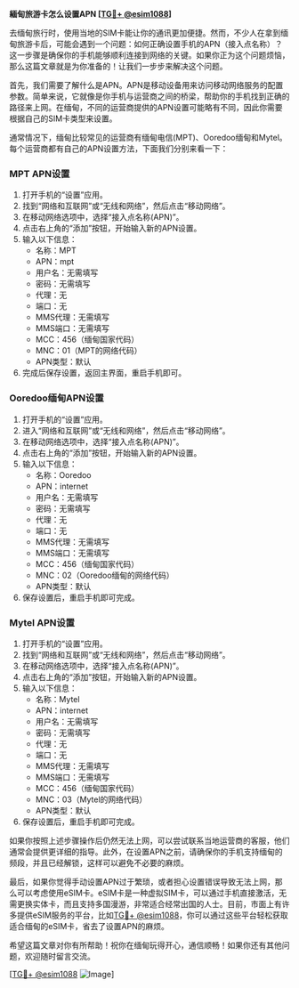 **緬甸旅游卡怎么设置APN [[TG💪+ @esim1088](https://t.me/s/esim1088)]**

去缅甸旅行时，使用当地的SIM卡能让你的通讯更加便捷。然而，不少人在拿到缅甸旅游卡后，可能会遇到一个问题：如何正确设置手机的APN（接入点名称）？这一步骤是确保你的手机能够顺利连接到网络的关键。如果你正为这个问题烦恼，那么这篇文章就是为你准备的！让我们一步步来解决这个问题。

首先，我们需要了解什么是APN。APN是移动设备用来访问移动网络服务的配置参数。简单来说，它就像是你手机与运营商之间的桥梁，帮助你的手机找到正确的路径来上网。在缅甸，不同的运营商提供的APN设置可能略有不同，因此你需要根据自己的SIM卡类型来设置。

通常情况下，缅甸比较常见的运营商有缅甸电信(MPT)、Ooredoo缅甸和Mytel。每个运营商都有自己的APN设置方法，下面我们分别来看一下：

### **MPT APN设置**

1. 打开手机的“设置”应用。
2. 找到“网络和互联网”或“无线和网络”，然后点击“移动网络”。
3. 在移动网络选项中，选择“接入点名称(APN)”。
4. 点击右上角的“添加”按钮，开始输入新的APN设置。
5. 输入以下信息：
   - 名称：MPT
   - APN：mpt
   - 用户名：无需填写
   - 密码：无需填写
   - 代理：无
   - 端口：无
   - MMS代理：无需填写
   - MMS端口：无需填写
   - MCC：456（缅甸国家代码）
   - MNC：01（MPT的网络代码）
   - APN类型：默认
6. 完成后保存设置，返回主界面，重启手机即可。

### **Ooredoo缅甸APN设置**

1. 打开手机的“设置”应用。
2. 进入“网络和互联网”或“无线和网络”，然后点击“移动网络”。
3. 在移动网络选项中，选择“接入点名称(APN)”。
4. 点击右上角的“添加”按钮，开始输入新的APN设置。
5. 输入以下信息：
   - 名称：Ooredoo
   - APN：internet
   - 用户名：无需填写
   - 密码：无需填写
   - 代理：无
   - 端口：无
   - MMS代理：无需填写
   - MMS端口：无需填写
   - MCC：456（缅甸国家代码）
   - MNC：02（Ooredoo缅甸的网络代码）
   - APN类型：默认
6. 保存设置后，重启手机即可完成。

### **Mytel APN设置**

1. 打开手机的“设置”应用。
2. 找到“网络和互联网”或“无线和网络”，然后点击“移动网络”。
3. 在移动网络选项中，选择“接入点名称(APN)”。
4. 点击右上角的“添加”按钮，开始输入新的APN设置。
5. 输入以下信息：
   - 名称：Mytel
   - APN：internet
   - 用户名：无需填写
   - 密码：无需填写
   - 代理：无
   - 端口：无
   - MMS代理：无需填写
   - MMS端口：无需填写
   - MCC：456（缅甸国家代码）
   - MNC：03（Mytel的网络代码）
   - APN类型：默认
6. 保存设置后，重启手机即可完成。

如果你按照上述步骤操作后仍然无法上网，可以尝试联系当地运营商的客服，他们通常会提供更详细的指导。此外，在设置APN之前，请确保你的手机支持缅甸的频段，并且已经解锁，这样可以避免不必要的麻烦。

最后，如果你觉得手动设置APN过于繁琐，或者担心设置错误导致无法上网，那么可以考虑使用eSIM卡。eSIM卡是一种虚拟SIM卡，可以通过手机直接激活，无需更换实体卡，而且支持多国漫游，非常适合经常出国的人士。目前，市面上有许多提供eSIM服务的平台，比如[TG💪+ @esim1088](https://t.me/s/esim1088)，你可以通过这些平台轻松获取适合缅甸的eSIM卡，省去了设置APN的麻烦。

希望这篇文章对你有所帮助！祝你在缅甸玩得开心，通信顺畅！如果你还有其他问题，欢迎随时留言交流。

[[TG💪+ @esim1088](https://t.me/s/esim1088) ![Image](https://i.postimg.cc/4NQfJmqS/Snipaste-2025-05-13-00-14-12.png)]